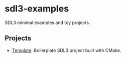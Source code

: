 # sdl3-examples

SDL3 minimal examples and toy projects.

## Projects
- [Template](template): Boilerplate SDL3 project built with CMake.

